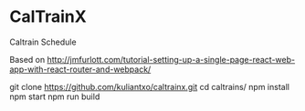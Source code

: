 # CalTrainX
Caltrain Schedule

Based on http://jmfurlott.com/tutorial-setting-up-a-single-page-react-web-app-with-react-router-and-webpack/

git clone https://github.com/kuliantxo/caltrainx.git
cd caltrains/
npm install
npm start
npm run build
